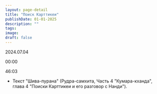 ```yaml
---
layout: page-detail
title: "Поиск Карттикеи"
publishDate: 01-01-2025
description: ""
tags:
image:
draft: false
---
```


2024.07.04

00:00 

46:03 

* Текст "Шива-пурана" (Рудра-самхита, Часть 4 "Кумара-кханда", глава 4 "Поиски Карттикеи и его разговор с Нанди").

  
